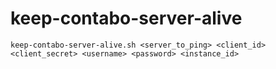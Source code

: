# keep-contabo-server-alive
`keep-contabo-server-alive.sh <server_to_ping> <client_id> <client_secret> <username> <password> <instance_id>`
